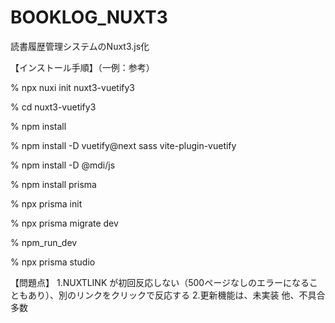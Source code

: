 # BOOKLOG_NUXT3
読書履歴管理システムのNuxt3.js化

【インストール手順】（一例：参考）

% npx nuxi init nuxt3-vuetify3

% cd nuxt3-vuetify3

% npm install

% npm install -D vuetify@next sass vite-plugin-vuetify

% npm install -D @mdi/js

% npm install prisma

% npx prisma init

% npx prisma migrate dev

% npm_run_dev

% npx prisma studio

【問題点】
1.NUXTLINK が初回反応しない（500ページなしのエラーになることもあり）、別のリンクをクリックで反応する
2.更新機能は、未実装
他、不具合多数
